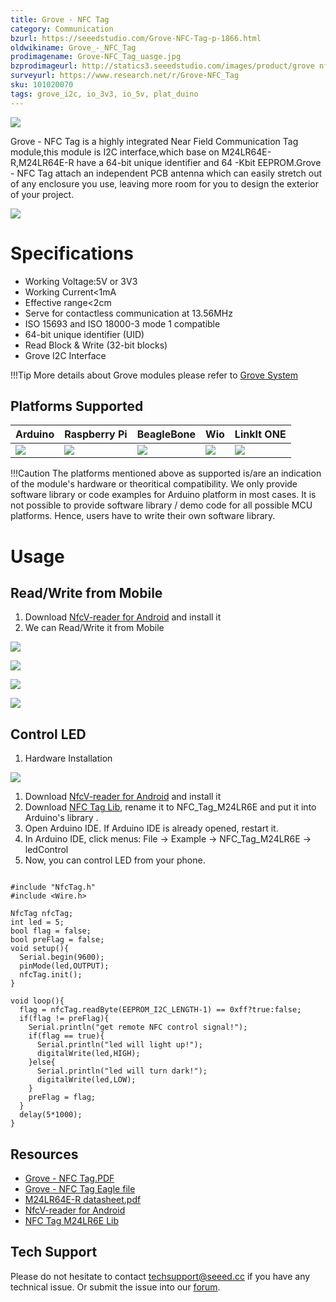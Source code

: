 ```yaml
---
title: Grove - NFC Tag
category: Communication
bzurl: https://seeedstudio.com/Grove-NFC-Tag-p-1866.html
oldwikiname: Grove_-_NFC_Tag
prodimagename: Grove-NFC_Tag_uasge.jpg
bzprodimageurl: http://statics3.seeedstudio.com/images/product/grove nfc tag.jpg
surveyurl: https://www.research.net/r/Grove-NFC_Tag
sku: 101020070
tags: grove_i2c, io_3v3, io_5v, plat_duino
---
```


![](https://raw.githubusercontent.com/SeeedDocument/Grove-NFC_Tag/master/img/Grove-NFC_Tag_uasge.jpg)

Grove - NFC Tag is a highly integrated Near Field Communication Tag module,this module is I2C interface,which base on M24LR64E-R,M24LR64E-R have a 64-bit unique identifier and 64 -Kbit EEPROM.Grove - NFC Tag attach an independent PCB antenna which can easily stretch out of any enclosure you use, leaving more room for you to design the exterior of your project.


[![](https://raw.githubusercontent.com/SeeedDocument/common/master/Get_One_Now_Banner.png)](http://www.seeedstudio.com/Grove-NFC-Tag-p-1866.html)

Specifications
=============

-   Working Voltage:5V or 3V3
-   Working Current&lt;1mA
-   Effective range&lt;2cm
-   Serve for contactless communication at 13.56MHz
-   ISO 15693 and ISO 18000-3 mode 1 compatible
-   64-bit unique identifier (UID)
-   Read Block & Write (32-bit blocks)
-   Grove I2C Interface

!!!Tip
    More details about Grove modules please refer to [Grove System](http://wiki.seeedstudio.com/Grove_System/)
    
Platforms Supported
-------------------
| Arduino                                                                                             | Raspberry Pi                                                                                             | BeagleBone                                                                                      | Wio                                                                                               | LinkIt ONE                                                                                         |
|-----------------------------------------------------------------------------------------------------|----------------------------------------------------------------------------------------------------------|-------------------------------------------------------------------------------------------------|---------------------------------------------------------------------------------------------------|----------------------------------------------------------------------------------------------------|
| ![](https://raw.githubusercontent.com/SeeedDocument/wiki_english/master/docs/images/arduino_logo.jpg) | ![](https://raw.githubusercontent.com/SeeedDocument/wiki_english/master/docs/images/raspberry_pi_logo_n.jpg) | ![](https://raw.githubusercontent.com/SeeedDocument/wiki_english/master/docs/images/bbg_logo_n.jpg) | ![](https://raw.githubusercontent.com/SeeedDocument/wiki_english/master/docs/images/wio_logo_n.jpg) | ![](https://raw.githubusercontent.com/SeeedDocument/wiki_english/master/docs/images/linkit_logo_n.jpg) |

!!!Caution
    The platforms mentioned above as supported is/are an indication of the module's hardware or theoritical compatibility. We only provide software library or code examples for Arduino platform in most cases. It is not possible to provide software library / demo code for all possible MCU platforms. Hence, users have to write their own software library.





Usage
=====

Read/Write from Mobile
--------------------

1.  Download [NfcV-reader for Android](https://github.com/Seeed-Studio/NFC_Tag_M24LR6E/blob/master/Resources/NfcVreader.apk) and install it
2.  We can Read/Write it from Mobile

![](https://raw.githubusercontent.com/SeeedDocument/Grove-NFC_Tag/master/img/NFC_Tag_1.png)

![](https://raw.githubusercontent.com/SeeedDocument/Grove-NFC_Tag/master/img/NFC_Tag_2.jpg)

![](https://raw.githubusercontent.com/SeeedDocument/Grove-NFC_Tag/master/img/NFC_Tag_3.jpg)

![](https://raw.githubusercontent.com/SeeedDocument/Grove-NFC_Tag/master/img/NFC_Tag_4.png)

Control LED
-----------

1.  Hardware Installation

![](https://raw.githubusercontent.com/SeeedDocument/Grove-NFC_Tag/master/img/Grove-NFC_Tag_Photo.jpg)

1.  Download [NfcV-reader for Android](https://github.com/Seeed-Studio/NFC_Tag_M24LR6E/blob/master/Resources/NfcVreader.apk) and install it
2.  Download [NFC Tag Lib](https://github.com/Seeed-Studio/NFC_Tag_M24LR6E), rename it to NFC_Tag_M24LR6E and put it into Arduino's library .
3.  Open Arduino IDE. If Arduino IDE is already opened, restart it.
4.  In Arduino IDE, click menus: File -> Example -> NFC_Tag_M24LR6E -> ledControl
5.  Now, you can control LED from your phone.

```
 
#include "NfcTag.h"
#include <Wire.h>
 
NfcTag nfcTag;
int led = 5;
bool flag = false;
bool preFlag = false;
void setup(){
  Serial.begin(9600);
  pinMode(led,OUTPUT);
  nfcTag.init();
}
 
void loop(){
  flag = nfcTag.readByte(EEPROM_I2C_LENGTH-1) == 0xff?true:false;
  if(flag != preFlag){
    Serial.println("get remote NFC control signal!");
    if(flag == true){
      Serial.println("led will light up!");
      digitalWrite(led,HIGH);
    }else{
      Serial.println("led will turn dark!");
      digitalWrite(led,LOW);
    }
    preFlag = flag;
  }
  delay(5*1000);
}
```

Resources
--------

-   [Grove - NFC Tag.PDF](https://raw.githubusercontent.com/SeeedDocument/Grove-NFC_Tag/master/res/Grove-NFC_Tag_v1.0.pdf)
-   [Grove - NFC Tag Eagle file](https://raw.githubusercontent.com/SeeedDocument/Grove-NFC_Tag/master/res/Grove-NFC_Tag_v1.0.zip)
-   [M24LR64E-R datasheet.pdf](https://raw.githubusercontent.com/SeeedDocument/Grove-NFC_Tag/master/res/M24LR64E-R.pdf)
-   [NfcV-reader for Android](https://github.com/Seeed-Studio/NFC_Tag_M24LR6E/blob/master/Resources/NfcVreader.apk)
-   [NFC Tag M24LR6E Lib](https://github.com/Seeed-Studio/NFC_Tag_M24LR6E)



<!-- This Markdown file was created from http://www.seeedstudio.com/wiki/Grove_-_NFC_Tag -->

## Tech Support
Please do not hesitate to contact [techsupport@seeed.cc](techsupport@seeed.cc) if you have any technical issue. Or submit the issue into our [forum](http://seeedstudio.com/forum/). 